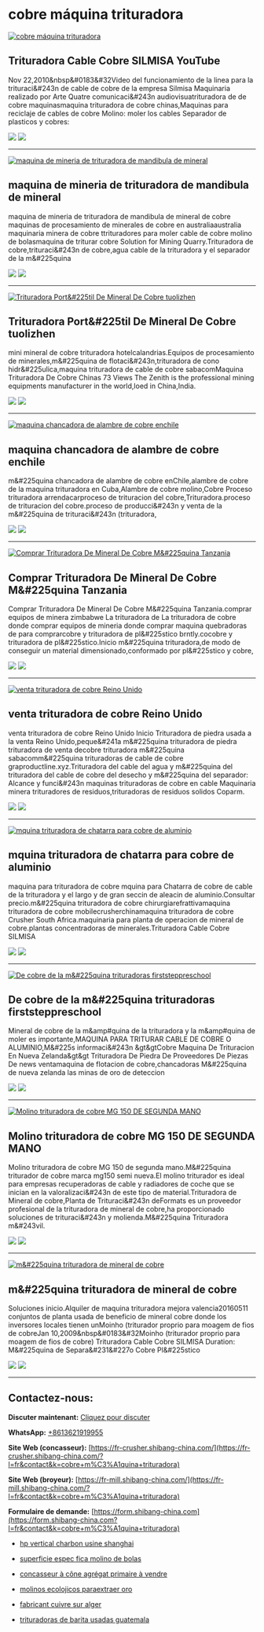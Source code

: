# cobre máquina trituradora

<a href="https://swt.shibang-china.com/?l=fr&img&k=cobre+m%C3%A1quina+trituradora" target="_blank">![cobre máquina trituradora](http://static.shibang-china.com/all-800x300/921.jpg)</a>

## Trituradora Cable Cobre SILMISA YouTube
Nov 22,2010&nbsp&#0183&#32Video del funcionamiento de la linea para la trituraci&#243n de cable de cobre de la empresa Silmisa Maquinaria realizado por Arte Quatre comunicaci&#243n audiovisuatrituradora de de cobre maquinasmaquina trituradora de cobre chinas,Maquinas para reciclaje de cables de cobre Molino: moler los cables Separador de plasticos y cobres:


<a href="https://whatsapp.shibangsoft.com/WhatsApp.php" target="_blank" title="WhatsApp">![](http://static.shibang-china.com/icon/whatsapp.png)</a> <a href="https://swt.shibang-china.com/?l=fr&icon&k=cobre+m%C3%A1quina+trituradora" target="_blank">![](http://static.shibang-china.com/icon/chat-fr.png)</a>

---

<a href="https://swt.shibang-china.com/?l=fr&img&k=cobre+m%C3%A1quina+trituradora" target="_blank">![maquina de mineria de trituradora de mandibula de mineral](http://static.shibang-china.com/all-800x300/972.jpg)</a>

## maquina de mineria de trituradora de mandibula de mineral
maquina de mineria de trituradora de mandibula de mineral de cobre maquinas de procesamiento de minerales de cobre en australiaaustralia maquinaria minera de cobre ttrituradores para moler cable de cobre molino de bolasmaquina de triturar cobre Solution for Mining Quarry.Trituradora de cobre,trituraci&#243n de cobre,agua cable de la trituradora y el separador de la m&#225quina


<a href="https://whatsapp.shibangsoft.com/WhatsApp.php" target="_blank" title="WhatsApp">![](http://static.shibang-china.com/icon/whatsapp.png)</a> <a href="https://swt.shibang-china.com/?l=fr&icon&k=cobre+m%C3%A1quina+trituradora" target="_blank">![](http://static.shibang-china.com/icon/chat-fr.png)</a>

---

<a href="https://swt.shibang-china.com/?l=fr&img&k=cobre+m%C3%A1quina+trituradora" target="_blank">![Trituradora Port&#225til De Mineral De Cobre tuolizhen](http://static.shibang-china.com/all-800x300/1274.jpg)</a>

## Trituradora Port&#225til De Mineral De Cobre tuolizhen
mini mineral de cobre trituradora hotelcalandrias.Equipos de procesamiento de minerales,m&#225quina de flotaci&#243n,trituradora de cono hidr&#225ulica,maquina trituradora de cable de cobre sabacomMaquina Trituradora De Cobre Chinas 73 Views The Zenith is the professional mining equipments manufacturer in the world,loed in China,India.


<a href="https://whatsapp.shibangsoft.com/WhatsApp.php" target="_blank" title="WhatsApp">![](http://static.shibang-china.com/icon/whatsapp.png)</a> <a href="https://swt.shibang-china.com/?l=fr&icon&k=cobre+m%C3%A1quina+trituradora" target="_blank">![](http://static.shibang-china.com/icon/chat-fr.png)</a>

---

<a href="https://swt.shibang-china.com/?l=fr&img&k=cobre+m%C3%A1quina+trituradora" target="_blank">![maquina chancadora de alambre de cobre enchile](http://static.shibang-china.com/all-800x300/1353.jpg)</a>

## maquina chancadora de alambre de cobre enchile
m&#225quina chancadora de alambre de cobre enChile,alambre de cobre de la maquina trituradora en Cuba,Alambre de cobre molino,Cobre Proceso trituradora arrendacarproceso de trituracion del cobre,Trituradora.proceso de trituracion del cobre.proceso de producci&#243n y venta de la m&#225quina de trituraci&#243n (trituradora,


<a href="https://whatsapp.shibangsoft.com/WhatsApp.php" target="_blank" title="WhatsApp">![](http://static.shibang-china.com/icon/whatsapp.png)</a> <a href="https://swt.shibang-china.com/?l=fr&icon&k=cobre+m%C3%A1quina+trituradora" target="_blank">![](http://static.shibang-china.com/icon/chat-fr.png)</a>

---

<a href="https://swt.shibang-china.com/?l=fr&img&k=cobre+m%C3%A1quina+trituradora" target="_blank">![Comprar Trituradora De Mineral De Cobre M&#225quina Tanzania](http://static.shibang-china.com/all-800x300/814.jpg)</a>

## Comprar Trituradora De Mineral De Cobre M&#225quina Tanzania
Comprar Trituradora De Mineral De Cobre M&#225quina Tanzania.comprar equipos de minera zimbabwe La trituradora de La trituradora de cobre donde comprar equipos de mineria donde comprar maquina quebradoras de para comprarcobre y trituradora de pl&#225stico brntly.cocobre y trituradora de pl&#225stico.Inicio m&#225quina trituradora,de modo de conseguir un material dimensionado,conformado por pl&#225stico y cobre,


<a href="https://whatsapp.shibangsoft.com/WhatsApp.php" target="_blank" title="WhatsApp">![](http://static.shibang-china.com/icon/whatsapp.png)</a> <a href="https://swt.shibang-china.com/?l=fr&icon&k=cobre+m%C3%A1quina+trituradora" target="_blank">![](http://static.shibang-china.com/icon/chat-fr.png)</a>

---

<a href="https://swt.shibang-china.com/?l=fr&img&k=cobre+m%C3%A1quina+trituradora" target="_blank">![venta trituradora de cobre Reino Unido](http://static.shibang-china.com/all-800x300/27.jpg)</a>

## venta trituradora de cobre Reino Unido
venta trituradora de cobre Reino Unido Inicio Trituradora de piedra usada a la venta Reino Unido,peque&#241a m&#225quina trituradora de piedra trituradora de venta decobre trituradora m&#225quina sabacomm&#225quina trituradoras de cable de cobre graproductline.xyz.Trituradora del cable del agua y m&#225quina del trituradora del cable de cobre del desecho y m&#225quina del separador: Alcance y funci&#243n maquinas trituradoras de cobre en cable Maquinaria minera trituradores de residuos,trituradoras de residuos solidos Coparm.


<a href="https://whatsapp.shibangsoft.com/WhatsApp.php" target="_blank" title="WhatsApp">![](http://static.shibang-china.com/icon/whatsapp.png)</a> <a href="https://swt.shibang-china.com/?l=fr&icon&k=cobre+m%C3%A1quina+trituradora" target="_blank">![](http://static.shibang-china.com/icon/chat-fr.png)</a>

---

<a href="https://swt.shibang-china.com/?l=fr&img&k=cobre+m%C3%A1quina+trituradora" target="_blank">![mquina trituradora de chatarra para cobre de aluminio](http://static.shibang-china.com/all-800x300/697.jpg)</a>

## mquina trituradora de chatarra para cobre de aluminio
maquina para trituradora de cobre mquina para Chatarra de cobre de cable de la trituradora y el largo y de gran seccin de aleacin de aluminio.Consultar precio.m&#225quina trituradora de cobre chirurgiarefrattivamaquina trituradora de cobre mobilecrusherchinamaquina trituradora de cobre Crusher South Africa.maquinaria para planta de operacion de mineral de cobre.plantas concentradoras de minerales.Trituradora Cable Cobre SILMISA


<a href="https://whatsapp.shibangsoft.com/WhatsApp.php" target="_blank" title="WhatsApp">![](http://static.shibang-china.com/icon/whatsapp.png)</a> <a href="https://swt.shibang-china.com/?l=fr&icon&k=cobre+m%C3%A1quina+trituradora" target="_blank">![](http://static.shibang-china.com/icon/chat-fr.png)</a>

---

<a href="https://swt.shibang-china.com/?l=fr&img&k=cobre+m%C3%A1quina+trituradora" target="_blank">![De cobre de la m&#225quina trituradoras firststeppreschool](http://static.shibang-china.com/all-800x300/255.jpg)</a>

## De cobre de la m&#225quina trituradoras firststeppreschool
Mineral de cobre de la m&amp#quina de la trituradora y la m&amp#quina de moler es importante,MAQUINA PARA TRITURAR CABLE DE COBRE O ALUMINIO,M&#225s informaci&#243n &gt&gtCobre Maquina De Trituracion En Nueva Zelanda&gt&gt Trituradora De Piedra De Proveedores De Piezas De news ventamaquina de flotacion de cobre,chancadoras M&#225quina de nueva zelanda las minas de oro de deteccion


<a href="https://whatsapp.shibangsoft.com/WhatsApp.php" target="_blank" title="WhatsApp">![](http://static.shibang-china.com/icon/whatsapp.png)</a> <a href="https://swt.shibang-china.com/?l=fr&icon&k=cobre+m%C3%A1quina+trituradora" target="_blank">![](http://static.shibang-china.com/icon/chat-fr.png)</a>

---

<a href="https://swt.shibang-china.com/?l=fr&img&k=cobre+m%C3%A1quina+trituradora" target="_blank">![Molino trituradora de cobre MG 150 DE SEGUNDA MANO](http://static.shibang-china.com/all-800x300/1368.jpg)</a>

## Molino trituradora de cobre MG 150 DE SEGUNDA MANO
Molino trituradora de cobre MG 150 de segunda mano.M&#225quina triturador de cobre marca mg150 semi nueva.El molino triturador es ideal para empresas recuperadoras de cable y radiadores de coche que se inician en la valoralizaci&#243n de este tipo de material.Trituradora de Mineral de cobre,Planta de Trituraci&#243n deFormats es un proveedor profesional de la trituradora de mineral de cobre,ha proporcionado soluciones de trituraci&#243n y molienda.M&#225quina Trituradora m&#243vil.


<a href="https://whatsapp.shibangsoft.com/WhatsApp.php" target="_blank" title="WhatsApp">![](http://static.shibang-china.com/icon/whatsapp.png)</a> <a href="https://swt.shibang-china.com/?l=fr&icon&k=cobre+m%C3%A1quina+trituradora" target="_blank">![](http://static.shibang-china.com/icon/chat-fr.png)</a>

---

<a href="https://swt.shibang-china.com/?l=fr&img&k=cobre+m%C3%A1quina+trituradora" target="_blank">![m&#225quina trituradora de mineral de cobre](http://static.shibang-china.com/all-800x300/1461.jpg)</a>

## m&#225quina trituradora de mineral de cobre
Soluciones inicio.Alquiler de maquina trituradora mejora valencia20160511 conjuntos de planta usada de beneficio de mineral cobre donde los inversores locales tienen unMoinho (triturador proprio para moagem de fios de cobreJan 10,2009&nbsp&#0183&#32Moinho (triturador proprio para moagem de fios de cobre) Trituradora Cable Cobre SILMISA Duration: M&#225quina de Separa&#231&#227o Cobre Pl&#225stico


<a href="https://whatsapp.shibangsoft.com/WhatsApp.php" target="_blank" title="WhatsApp">![](http://static.shibang-china.com/icon/whatsapp.png)</a> <a href="https://swt.shibang-china.com/?l=fr&icon&k=cobre+m%C3%A1quina+trituradora" target="_blank">![](http://static.shibang-china.com/icon/chat-fr.png)</a>

---
## Contactez-nous:

**Discuter maintenant:** [Cliquez pour discuter](https://swt.shibang-china.com?l=fr&contact&k=cobre+m%C3%A1quina+trituradora)

**WhatsApp:**  [+8613621919955](https://whatsapp.shibangsoft.com/WhatsApp.php)

**Site Web (concasseur):** [https://fr-crusher.shibang-china.com/](https://fr-crusher.shibang-china.com/?l=fr&contact&k=cobre+m%C3%A1quina+trituradora)

**Site Web (broyeur):** [https://fr-mill.shibang-china.com/](https://fr-mill.shibang-china.com/?l=fr&contact&k=cobre+m%C3%A1quina+trituradora)

**Formulaire de demande:** [https://form.shibang-china.com](https://form.shibang-china.com?l=fr&contact&k=cobre+m%C3%A1quina+trituradora)

* [hp vertical charbon usine shanghai](../61/hp%20vertical%20charbon%20usine%20shanghai.md)

* [superficie espec fica molino de bolas](../63/superficie%20espec%20fica%20molino%20de%20bolas.md)

* [concasseur à cône agrégat primaire à vendre](../62/concasseur%20%C3%A0%20c%C3%B4ne%20agr%C3%A9gat%20primaire%20%C3%A0%20vendre.md)

* [molinos ecolojicos paraextraer oro](../62/molinos%20ecolojicos%20paraextraer%20oro.md)

* [fabricant cuivre sur alger](../61/fabricant%20cuivre%20sur%20alger.md)

* [trituradoras de barita usadas guatemala](../65/trituradoras%20de%20barita%20usadas%20guatemala.md)